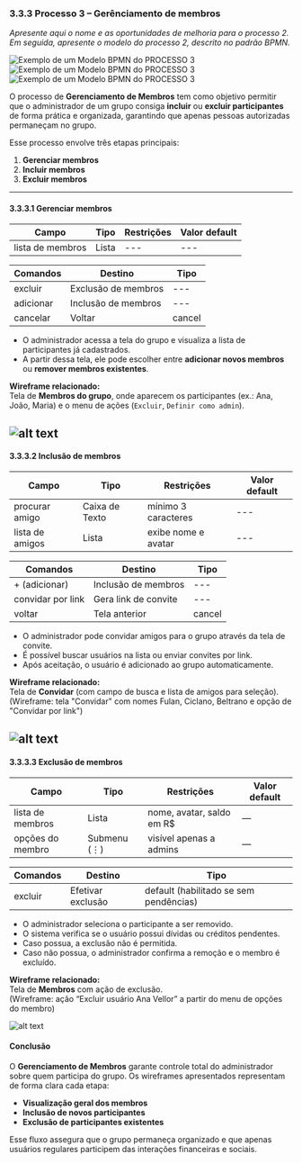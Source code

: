 ### 3.3.3 Processo 3 – Gerênciamento de membros

_Apresente aqui o nome e as oportunidades de melhoria para o processo 2. 
Em seguida, apresente o modelo do processo 2, descrito no padrão BPMN._

![Exemplo de um Modelo BPMN do PROCESSO 3](../images/modelagem-3-gerenciamento-de-membros_1.png "Modelo BPMN do Processo 3.")
![Exemplo de um Modelo BPMN do PROCESSO 3](../images/modelagem-3-gerenciamento-de-membros_2.png "Modelo BPMN do Processo 3.")
![Exemplo de um Modelo BPMN do PROCESSO 3](../images/modelagem-3-gerenciamento-de-membros_3.png "Modelo BPMN do Processo 3.")


O processo de **Gerenciamento de Membros** tem como objetivo permitir que o administrador de um grupo consiga **incluir** ou **excluir participantes** de forma prática e organizada, garantindo que apenas pessoas autorizadas permaneçam no grupo.  

Esse processo envolve três etapas principais:  
1. **Gerenciar membros**  
2. **Incluir membros**  
3. **Excluir membros**

---

#### 3.3.3.1 Gerenciar membros

| **Campo**        | **Tipo**        | **Restrições**             | **Valor default** |
| ---              | ---             | ---                        | ---               |
| lista de membros | Lista           | ---                        | ---               |


| **Comandos**     | **Destino**         | **Tipo**                          |
| ---              | ---                 | ---                               |
| excluir          | Exclusão de membros | ---                               |
| adicionar        | Inclusão de membros | ---                               |
| cancelar         | Voltar              | cancel     

- O administrador acessa a tela do grupo e visualiza a lista de participantes já cadastrados.  
- A partir dessa tela, ele pode escolher entre **adicionar novos membros** ou **remover membros existentes**.  


**Wireframe relacionado:**  
Tela de **Membros do grupo**, onde aparecem os participantes (ex.: Ana, João, Maria) e o menu de ações (`Excluir`, `Definir como admin`).  

![alt text](../images/prototipoTelas/gerenciar-grupo.png)
---

#### 3.3.3.2 Inclusão de membros

| **Campo**       | **Tipo**        | **Restrições**              | **Valor default** |
| ---             | ---             | ---                         | ---               |
| procurar amigo  | Caixa de Texto  | mínimo 3 caracteres         | ---               |
| lista de amigos | Lista           | exibe nome e avatar         | ---               |

| **Comandos**      | **Destino**               | **Tipo**   |
| ---               | ---                       | ---        |
| + (adicionar)     | Inclusão de membros       | ---        |
| convidar por link | Gera link de convite      | ---        |
| voltar            | Tela anterior             | cancel     |


- O administrador pode convidar amigos para o grupo através da tela de convite.  
- É possível buscar usuários na lista ou enviar convites por link.  
- Após aceitação, o usuário é adicionado ao grupo automaticamente.  

 **Wireframe relacionado:**  
Tela de **Convidar** (com campo de busca e lista de amigos para seleção).  
(Wireframe: tela "Convidar" com nomes Fulan, Ciclano, Beltrano e opção de "Convidar por link") 

![alt text](../images/prototipoTelas/adicionar-membro.png)
---

#### 3.3.3.3 Exclusão de membros

| **Campo**        | **Tipo**        | **Restrições**             | **Valor default** |
| ---              | ---             | ---                        | ---               |
| lista de membros | Lista           | nome, avatar, saldo em R$  | —                 |
| opções do membro | Submenu (⋮)     | visível apenas a admins    | —                 |

| **Comandos**     | **Destino**       | **Tipo**                          |
| ---              | ---               | ---                               |
| excluir          | Efetivar exclusão | default (habilitado se sem pendências) |


- O administrador seleciona o participante a ser removido.  
- O sistema verifica se o usuário possui dívidas ou créditos pendentes.  
- Caso possua, a exclusão não é permitida.  
- Caso não possua, o administrador confirma a remoção e o membro é excluído.  

**Wireframe relacionado:**  
Tela de **Membros** com ação de exclusão.  
(Wireframe: ação “Excluir usuário Ana Vellor” a partir do menu de opções do membro)  

![alt text](../images/prototipoTelas/gerenciar-grupo.png)

#### Conclusão
O **Gerenciamento de Membros** garante controle total do administrador sobre quem participa do grupo. Os wireframes apresentados representam de forma clara cada etapa:  
- **Visualização geral dos membros**  
- **Inclusão de novos participantes**  
- **Exclusão de participantes existentes**  

Esse fluxo assegura que o grupo permaneça organizado e que apenas usuários regulares participem das interações financeiras e sociais.  
